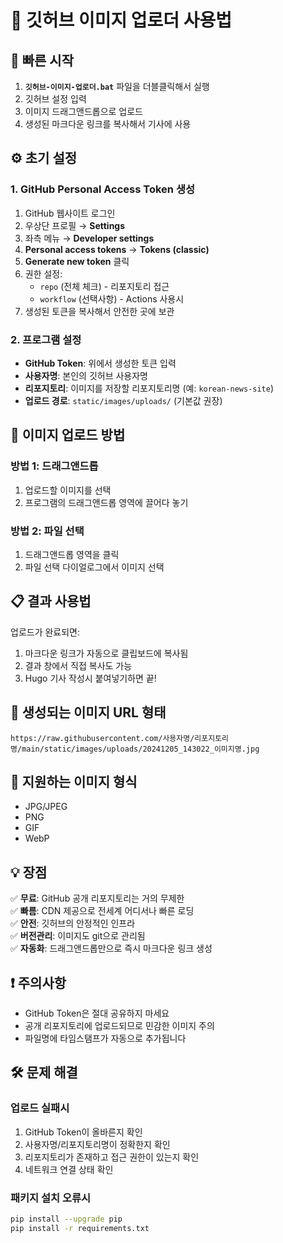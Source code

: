 # 📸 깃허브 이미지 업로더 사용법

## 🚀 빠른 시작

1. **`깃허브-이미지-업로더.bat`** 파일을 더블클릭해서 실행
2. 깃허브 설정 입력
3. 이미지 드래그앤드롭으로 업로드
4. 생성된 마크다운 링크를 복사해서 기사에 사용

## ⚙️ 초기 설정

### 1. GitHub Personal Access Token 생성

1. GitHub 웹사이트 로그인
2. 우상단 프로필 → **Settings**
3. 좌측 메뉴 → **Developer settings**
4. **Personal access tokens** → **Tokens (classic)**
5. **Generate new token** 클릭
6. 권한 설정:
   - `repo` (전체 체크) - 리포지토리 접근
   - `workflow` (선택사항) - Actions 사용시
7. 생성된 토큰을 복사해서 안전한 곳에 보관

### 2. 프로그램 설정

- **GitHub Token**: 위에서 생성한 토큰 입력
- **사용자명**: 본인의 깃허브 사용자명
- **리포지토리**: 이미지를 저장할 리포지토리명 (예: `korean-news-site`)
- **업로드 경로**: `static/images/uploads/` (기본값 권장)

## 📸 이미지 업로드 방법

### 방법 1: 드래그앤드롭
1. 업로드할 이미지를 선택
2. 프로그램의 드래그앤드롭 영역에 끌어다 놓기

### 방법 2: 파일 선택
1. 드래그앤드롭 영역을 클릭
2. 파일 선택 다이얼로그에서 이미지 선택

## 📋 결과 사용법

업로드가 완료되면:
1. 마크다운 링크가 자동으로 클립보드에 복사됨
2. 결과 창에서 직접 복사도 가능
3. Hugo 기사 작성시 붙여넣기하면 끝!

## 🎯 생성되는 이미지 URL 형태

```
https://raw.githubusercontent.com/사용자명/리포지토리명/main/static/images/uploads/20241205_143022_이미지명.jpg
```

## 🔧 지원하는 이미지 형식

- JPG/JPEG
- PNG
- GIF
- WebP

## 💡 장점

✅ **무료**: GitHub 공개 리포지토리는 거의 무제한  
✅ **빠름**: CDN 제공으로 전세계 어디서나 빠른 로딩  
✅ **안전**: 깃허브의 안정적인 인프라  
✅ **버전관리**: 이미지도 git으로 관리됨  
✅ **자동화**: 드래그앤드롭만으로 즉시 마크다운 링크 생성

## ❗ 주의사항

- GitHub Token은 절대 공유하지 마세요
- 공개 리포지토리에 업로드되므로 민감한 이미지 주의
- 파일명에 타임스탬프가 자동으로 추가됩니다

## 🛠 문제 해결

### 업로드 실패시
1. GitHub Token이 올바른지 확인
2. 사용자명/리포지토리명이 정확한지 확인
3. 리포지토리가 존재하고 접근 권한이 있는지 확인
4. 네트워크 연결 상태 확인

### 패키지 설치 오류시
```bash
pip install --upgrade pip
pip install -r requirements.txt
``` 